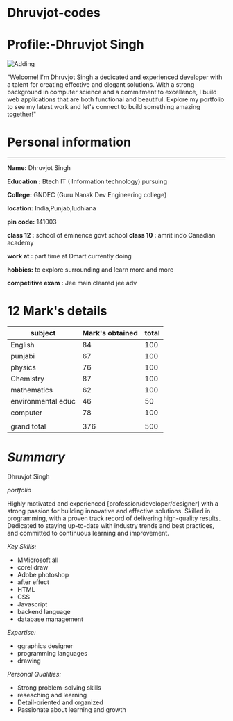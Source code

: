 # Dhruvjot-codes

# Profile:-Dhruvjot Singh 

![Adding](https://github.com/Dhruvjot-codes/Dhruvjot-codes.github.io-/blob/bf4a04cf9733a6aba29276018d9b05c9394b2ad6/20231020_065735.jpg)



"Welcome! I'm Dhruvjot Singh  a dedicated and experienced developer with a talent for creating effective and elegant solutions. With a strong background in computer science and a commitment to excellence, I build web applications that are both functional and beautiful. Explore my portfolio to see my latest work and let's connect to build something amazing together!"



# Personal information 

---  ---  ---

__Name:__ Dhruvjot Singh 

__Education :__ Btech IT ( Information technology)  pursuing 

__College:__ GNDEC (Guru Nanak Dev Engineering college)

__location:__ India,Punjab,ludhiana 

__pin code:__ 141003

__class 12 :__ school of eminence govt school 
__class 10 :__ amrit indo Canadian academy 

__work at :__ part time at Dmart currently doing

__hobbies:__ to explore surrounding and learn more and more

__competitive exam :__ Jee main cleared
jee adv 


# 12 Mark's details 

|subject|  Mark's obtained | total|
|----| ----------|----|
|English |84 |100|
|punjabi| 67 |100|
|physics |76 |100|
|Chemistry |87 |100|
|mathematics |62 |100|
|environmental educ |46| 50|
|computer |78 |100|
|                 |
|grand total| 376 |500|


 # *Summary* 

Dhruvjot Singh 

*portfolio*



Highly motivated and experienced [profession/developer/designer] with a strong passion for building innovative and effective solutions. Skilled in programming, with a proven track record of delivering high-quality results. Dedicated to staying up-to-date with industry trends and best practices, and committed to continuous learning and improvement.

*Key Skills:*

- MMicrosoft all 
- corel draw
- Adobe photoshop 
- after effect
- HTML
- CSS
- Javascript
- backend language
- database management 

*Expertise:*

- ggraphics designer
- programming languages
- drawing 

*Personal Qualities:*

- Strong problem-solving skills
- reseaching and learning
- Detail-oriented and organized
- Passionate about learning and growth


